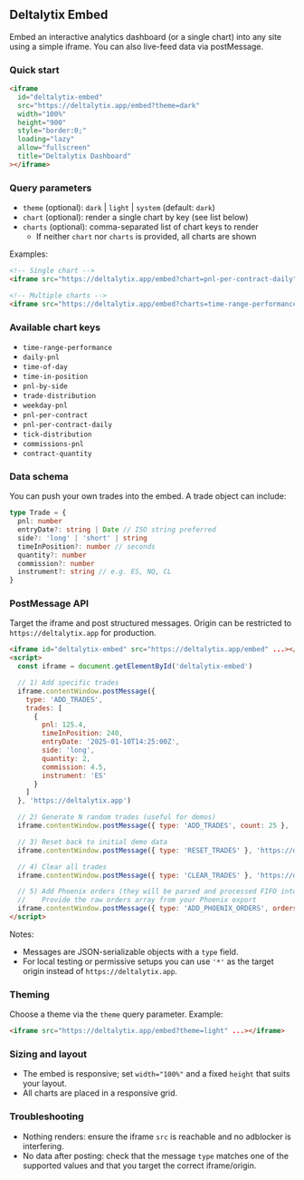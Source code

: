 ## Deltalytix Embed

Embed an interactive analytics dashboard (or a single chart) into any site using a simple iframe. You can also live-feed data via postMessage.

### Quick start

```html
<iframe
  id="deltalytix-embed"
  src="https://deltalytix.app/embed?theme=dark"
  width="100%"
  height="900"
  style="border:0;"
  loading="lazy"
  allow="fullscreen"
  title="Deltalytix Dashboard"
></iframe>
```

### Query parameters
- `theme` (optional): `dark` | `light` | `system` (default: `dark`)
- `chart` (optional): render a single chart by key (see list below)
- `charts` (optional): comma-separated list of chart keys to render
  - If neither `chart` nor `charts` is provided, all charts are shown

Examples:

```html
<!-- Single chart -->
<iframe src="https://deltalytix.app/embed?chart=pnl-per-contract-daily" ...></iframe>

<!-- Multiple charts -->
<iframe src="https://deltalytix.app/embed?charts=time-range-performance,daily-pnl,pnl-by-side" ...></iframe>
```

### Available chart keys
- `time-range-performance`
- `daily-pnl`
- `time-of-day`
- `time-in-position`
- `pnl-by-side`
- `trade-distribution`
- `weekday-pnl`
- `pnl-per-contract`
- `pnl-per-contract-daily`
- `tick-distribution`
- `commissions-pnl`
- `contract-quantity`

### Data schema
You can push your own trades into the embed. A trade object can include:

```ts
type Trade = {
  pnl: number
  entryDate?: string | Date // ISO string preferred
  side?: 'long' | 'short' | string
  timeInPosition?: number // seconds
  quantity?: number
  commission?: number
  instrument?: string // e.g. ES, NQ, CL
}
```

### PostMessage API
Target the iframe and post structured messages. Origin can be restricted to `https://deltalytix.app` for production.

```html
<iframe id="deltalytix-embed" src="https://deltalytix.app/embed" ...></iframe>
<script>
  const iframe = document.getElementById('deltalytix-embed')

  // 1) Add specific trades
  iframe.contentWindow.postMessage({
    type: 'ADD_TRADES',
    trades: [
      {
        pnl: 125.4,
        timeInPosition: 240,
        entryDate: '2025-01-10T14:25:00Z',
        side: 'long',
        quantity: 2,
        commission: 4.5,
        instrument: 'ES'
      }
    ]
  }, 'https://deltalytix.app')

  // 2) Generate N random trades (useful for demos)
  iframe.contentWindow.postMessage({ type: 'ADD_TRADES', count: 25 }, 'https://deltalytix.app')

  // 3) Reset back to initial demo data
  iframe.contentWindow.postMessage({ type: 'RESET_TRADES' }, 'https://deltalytix.app')

  // 4) Clear all trades
  iframe.contentWindow.postMessage({ type: 'CLEAR_TRADES' }, 'https://deltalytix.app')

  // 5) Add Phoenix orders (they will be parsed and processed FIFO into trades)
  //    Provide the raw orders array from your Phoenix export
  iframe.contentWindow.postMessage({ type: 'ADD_PHOENIX_ORDERS', orders: [/* ... */] }, 'https://deltalytix.app')
</script>
```

Notes:
- Messages are JSON-serializable objects with a `type` field.
- For local testing or permissive setups you can use `'*'` as the target origin instead of `https://deltalytix.app`.

### Theming
Choose a theme via the `theme` query parameter. Example:

```html
<iframe src="https://deltalytix.app/embed?theme=light" ...></iframe>
```

### Sizing and layout
- The embed is responsive; set `width="100%"` and a fixed `height` that suits your layout.
- All charts are placed in a responsive grid.

### Troubleshooting
- Nothing renders: ensure the iframe `src` is reachable and no adblocker is interfering.
- No data after posting: check that the message `type` matches one of the supported values and that you target the correct iframe/origin.